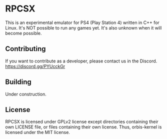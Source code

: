 RPCSX
=====
This is an experimental emulator for PS4 (Play Station 4) written in C++ for Linux.
It's NOT possible to run any games yet. It's also unknown when it will become possible.

## Contributing

If you want to contribute as a developer, please contact us in the Discord. https://discord.gg/PYUcckGr

## Building

Under construction.

## License

RPCSX is licensed under GPLv2 license except directories containing their own LICENSE file, or files containing their own license.
Thus, orbis-kernel is licensed under the MIT license.
